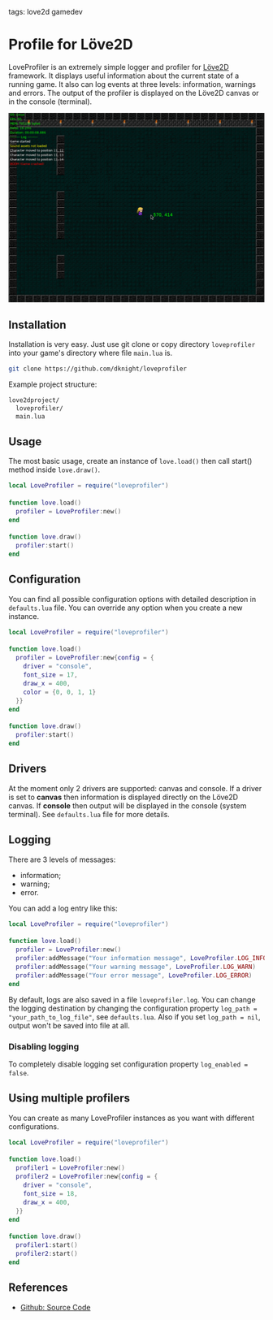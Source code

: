 <!-- Description: LoveProfiler is an extremely simple logger and profiler for Löve2D framework. -->

tags: love2d gamedev

# Profile for Löve2D

LoveProfiler is an extremely simple logger and profiler for [Löve2D](https://love2d.org/)
framework. It displays useful information about the current state of a running game.
It also can log events at three levels: information, warnings
and errors. The output of the profiler is displayed on the Löve2D canvas or
in the console (terminal).

![LoveProfiler Demo](/assets/img/love2d/loveprofiled-demo.gif)

## Installation

Installation is very easy. Just use git clone or copy directory `loveprofiler`
into your game's directory where file `main.lua` is.

```sh
git clone https://github.com/dknight/loveprofiler
```
Example project structure:

```text
love2dproject/
  loveprofiler/
  main.lua
```

## Usage

The most basic usage, create an instance of `love.load()` then call start()
method inside `love.draw()`.

```lua
local LoveProfiler = require("loveprofiler")

function love.load()
  profiler = LoveProfiler:new()
end

function love.draw()
  profiler:start()
end

```

## Configuration

You can find all possible configuration options with detailed description in `defaults.lua` file. You can override any option when you create a new instance.

```lua
local LoveProfiler = require("loveprofiler")

function love.load()
  profiler = LoveProfiler:new{config = {
    driver = "console",
    font_size = 17,
    draw_x = 400,
    color = {0, 0, 1, 1}
  }}
end

function love.draw()
  profiler:start()
end
```

## Drivers

At the moment only 2 drivers are supported: canvas and console. If a driver is set to **canvas** then information is displayed directly on the Löve2D canvas. If **console** then output will be displayed in the console (system terminal). See `defaults.lua` file for more details.

## Logging

There are 3 levels of messages:
  - information;
  - warning;
  - error.
  
You can add a log entry like this:

```lua
local LoveProfiler = require("loveprofiler")

function love.load()
  profiler = LoveProfiler:new()
  profiler:addMessage("Your information message", LoveProfiler.LOG_INFO)
  profiler:addMessage("Your warning message", LoveProfiler.LOG_WARN)
  profiler:addMessage("Your error message", LoveProfiler.LOG_ERROR)
end
```

By default, logs are also saved in a file `loveprofiler.log`. You can change the logging destination by changing the configuration property `log_path = "your_path_to_log_file"`, see `defaults.lua`. Also if you set `log_path = nil`, output won't be saved into file at all.

### Disabling logging

To completely disable logging set configuration property `log_enabled = false`.

## Using multiple profilers

You can create as many LoveProfiler instances as you want with different configurations.

```lua
local LoveProfiler = require("loveprofiler")

function love.load()
  profiler1 = LoveProfiler:new()
  profiler2 = LoveProfiler:new{config = {
  	driver = "console",
    font_size = 18,
    draw_x = 400,
  }}
end

function love.draw()
  profiler1:start()
  profiler2:start()
end
```

## References

- [Github: Source Code](https://github.com/dknight/loveprofiler)